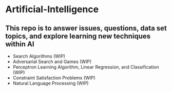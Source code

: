# Artificial-Intelligence

## This repo is to answer issues, questions, data set topics, and explore learning new techniques within AI

- Search Algorithms (WIP)
- Adversarial Search and Games (WIP)
- Perceptron Learning Algorithm, Linear Regression, and Classification (WIP)
- Constraint Satisfaction Problems (WIP)
- Natural Language Processing (WIP)
